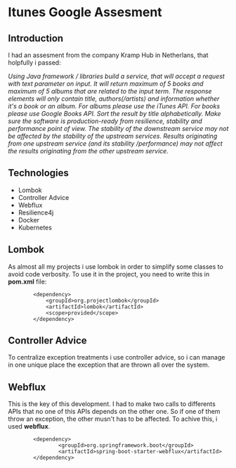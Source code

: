 
# Itunes Google Assesment

## Introduction

I had an assesment from the company Kramp Hub in Netherlans, that holpfully i passed:

*Using Java framework / libraries build a service, that will accept a request with text parameter on input. It will return maximum of 5 books and maximum of 5 albums that are related to the input term. The response elements will only contain title, authors(/artists) and information whether it's a book or an album. For albums please use the iTunes API. For books please use Google Books API. Sort the result by title alphabetically. Make sure the software is production-ready from resilience, stability and performance point of view. The stability of the downstream service may not be affected by the stability of the upstream services. Results originating from one upstream service (and its stability /performance) may not affect the results originating from the other upstream service.*

## Technologies 

 - Lombok
 - Controller Advice
 - Webflux
 - Resilience4j
 - Docker
 - Kubernetes

## Lombok

As almost all my projects i use lombok in order to simplify some classes to avoid code verbosity. To use it in the project, you need to write this in **pom.xml** file:
```
		<dependency>
		    <groupId>org.projectlombok</groupId>
		    <artifactId>lombok</artifactId>
		    <scope>provided</scope>
		</dependency>	
```

## Controller Advice

To centralize exception treatments i use controller advice, so i can manage in one unique place the exception that are thrown all over the system.

## Webflux

This is the key of this development.  I had to make two calls to differents APIs that no one of this APIs depends on the other one. So if one of them throw an exception, the other musn't has to be affected. To achive this, i used **webflux**. 

```
		<dependency>
    			<groupId>org.springframework.boot</groupId>
	    		<artifactId>spring-boot-starter-webflux</artifactId>
		</dependency>
```

